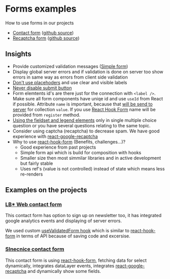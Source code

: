 # Forms examples

How to use forms in our projects

- [Contact form](/contact) ([github source](https://github.com/lightingbeetle/next-lighter/blob/main/packages/example-forms/src/pages/contact.tsx))
- [Recaptcha form](/recaptcha) ([github source](https://github.com/lightingbeetle/next-lighter/blob/main/packages/example-forms/src/pages/recaptcha.tsx))

## Insights

- Provide customized validation messages ([Simple form](/simple))
- Display global server errors and if validation is done on server too show errors in same way as errors from client side validation
- [Don't use placehoders](https://www.nngroup.com/articles/form-design-placeholders/) and use clear and visible labels
- [Never disable submit button](https://axesslab.com/disabled-buttons-suck/)
- Form elemtents id's are there just for the connection with `<label />`. Make sure all form components have uniqe id and use `useId` from React if possible. Attribute `name` is important, because that [will be send to server](ec.whatwg.org/multipage/forms.html#configuring-a-form-to-communicate-with-a-server) for collection `value`. If you use [React Hook Form](https://react-hook-form.com/api/useform/register) name will be provided from `register` method.
- [Using the fieldset and legend elements](https://accessibility.blog.gov.uk/2016/07/22/using-the-fieldset-and-legend-elements/) only in single multiple choice question or you have several questions relating to the same topic.
- Consider using captcha (recaptcha) to decrease spam. We have good experience with [react-google-recaptcha](react-google-recaptcha)
- Why to use [react-hook-form](https://react-hook-form.com/) (Benefits, challenges...)?
  - Good experience from past projects
  - Simple form api which is build for composition with hooks
  - Smaller size then most simmilar libraries and in active development but fairly stable
  - Uses ref's (value is not controlled) instead of state which means less re-renders

## Examples on the projects

### [LB* Web contact form](https://github.com/lightingbeetle/lb-web/blob/master/src/modules/Contact/components/ContactForm.tsx)

This contact form has option to sign up on newsletter too, it has integrated google analytics events and displaying of server errors.

We used custom [useValidatedForm hook](https://github.com/lightingbeetle/lb-web/blob/master/src/hooks/validation/useValidatedForm.ts) which is similar to   [react-hook-form](https://react-hook-form.com/) in terms of API because of saving code and excersise.

### [Slnecnice contact form](https://github.com/lightingbeetle/slnecnice/blob/main/components/ContactModal/ContactModal.tsx)

This contact form is using [react-hook-form](https://react-hook-form.com/),  fetching data for select dynamically, integrates dataLayer events, integrates [react-google-recaptcha](react-google-recaptcha) and dynamically show some fields.